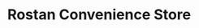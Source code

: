 ---
title: "Rostan Convenience Store"
url: /tagkawayan/rostan-convenience-store/
shop: convenience
---